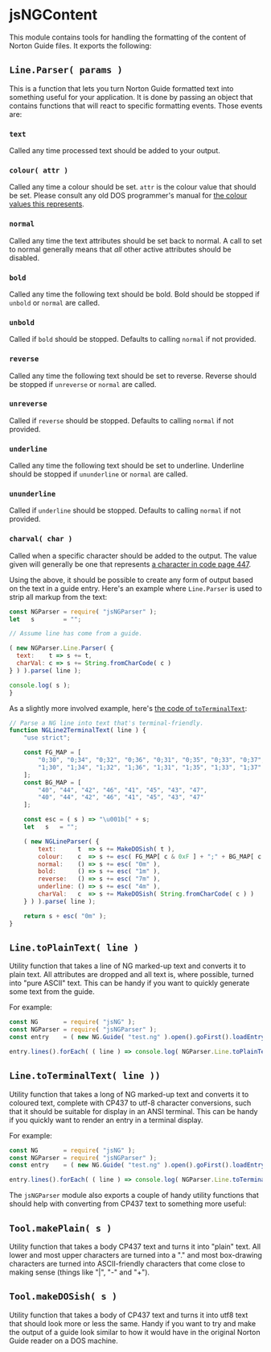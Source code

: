 # jsNGContent

This module contains tools for handling the formatting of the content of
Norton Guide files. It exports the following:

## `Line.Parser( params )`

This is a function that lets you turn Norton Guide formatted text into
something useful for your application. It is done by passing an object that
contains functions that will react to specific formatting events. Those
events are:

### `text`

Called any time processed text should be added to your output.

### `colour( attr )`

Called any time a colour should be set. `attr` is the colour value that
should be set. Please consult any old DOS programmer's manual
for
[the colour values this represents](https://en.wikipedia.org/wiki/BIOS_color_attributes).

### `normal`

Called any time the text attributes should be set back to normal. A call to
set to normal generally means that *all* other active attributes should be
disabled.

### `bold`

Called any time the following text should be bold. Bold should be stopped if
`unbold` or `normal` are called.

### `unbold`

Called if `bold` should be stopped. Defaults to calling `normal` if not
provided.

### `reverse`

Called any time the following text should be set to reverse. Reverse should
be stopped if `unreverse` or `normal` are called.

### `unreverse`

Called if `reverse` should be stopped. Defaults to calling `normal` if not
provided.

### `underline`

Called any time the following text should be set to underline. Underline
should be stopped if `ununderline` or `normal` are called.

### `ununderline`

Called if `underline` should be stopped. Defaults to calling `normal` if not
provided.

### `charval( char )`

Called when a specific character should be added to the output. The value
given will generally be one that
represents
[a character in code page 447](https://en.wikipedia.org/wiki/Code_page_437).

Using the above, it should be possible to create any form of output based on
the text in a guide entry. Here's an example where `Line.Parser` is used to
strip all markup from the text:

```js
const NGParser = require( "jsNGParser" );
let   s        = "";

// Assume line has come from a guide.

( new NGParser.Line.Parser( {
  text:    t => s += t,
  charVal: c => s += String.fromCharCode( c )
} ) ).parse( line );

console.log( s );
}
```

As a slightly more involved example,
here's
[the code of `toTerminalText`](https://github.com/davep/jsNG/blob/v0.0.10/lib/jsNGParser.js#L417-L444):

```js
// Parse a NG line into text that's terminal-friendly.
function NGLine2TerminalText( line ) {
    "use strict";

    const FG_MAP = [
        "0;30", "0;34", "0;32", "0;36", "0;31", "0;35", "0;33", "0;37",
        "1;30", "1;34", "1;32", "1;36", "1;31", "1;35", "1;33", "1;37"
    ];
    const BG_MAP = [
        "40", "44", "42", "46", "41", "45", "43", "47",
        "40", "44", "42", "46", "41", "45", "43", "47"
    ];

    const esc = ( s ) => "\u001b[" + s;
    let   s   = "";

    ( new NGLineParser( {
        text:      t  => s += MakeDOSish( t ),
        colour:    c  => s += esc( FG_MAP[ c & 0xF ] + ";" + BG_MAP[ c >> 4 ] + "m" ),
        normal:    () => s += esc( "0m" ),
        bold:      () => s += esc( "1m" ),
        reverse:   () => s += esc( "7m" ),
        underline: () => s += esc( "4m" ),
        charVal:   c  => s += MakeDOSish( String.fromCharCode( c ) )
    } ) ).parse( line );

    return s + esc( "0m" );
}
```

## `Line.toPlainText( line )`

Utility function that takes a line of NG marked-up text and converts it to
plain text. All attributes are dropped and all text is, where possible,
turned into "pure ASCII" text. This can be handy if you want to quickly
generate some text from the guide.

For example:

```js
const NG       = require( "jsNG" );
const NGParser = require( "jsNGParser" );
const entry    = ( new NG.Guide( "test.ng" ).open().goFirst().loadEntry();

entry.lines().forEach( ( line ) => console.log( NGParser.Line.toPlainText( line ) ) );
```

## `Line.toTerminalText( line ))`

Utility function that takes a long of NG marked-up text and converts it to
coloured text, complete with CP437 to utf-8 character conversions, such that
it should be suitable for display in an ANSI terminal. This can be handy if
you quickly want to render an entry in a terminal display.

For example:

```js
const NG       = require( "jsNG" );
const NGParser = require( "jsNGParser" );
const entry    = ( new NG.Guide( "test.ng" ).open().goFirst().loadEntry();

entry.lines().forEach( ( line ) => console.log( NGParser.Line.toTerminalText( line ) ) );
```

The `jsNGParser` module also exports a couple of handy utility functions
that should help with converting from CP437 text to something more useful:

## `Tool.makePlain( s )`

Utility function that takes a body CP437 text and turns it into "plain"
text. All lower and most upper characters are turned into a "." and most
box-drawing characters are turned into ASCII-friendly characters that come
close to making sense (things like "|", "-" and "+").

## `Tool.makeDOSish( s )`

Utility function that takes a body of CP437 text and turns it into utf8 text
that should look more or less the same. Handy if you want to try and make
the output of a guide look similar to how it would have in the original
Norton Guide reader on a DOS machine.
